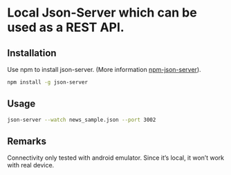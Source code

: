 # Local Json-Server which can be used as a REST API.

## Installation

Use npm to install json-server. (More information [npm-json-server](https://www.npmjs.com/package/json-server)).

```bash
npm install -g json-server
```

## Usage

```bash
json-server --watch news_sample.json --port 3002
```

## Remarks

Connectivity only tested with android emulator. Since it’s local, it won’t work with real device.
